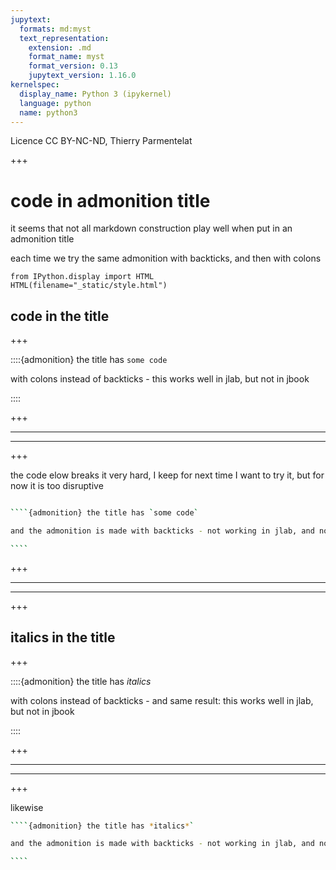 ```yaml
---
jupytext:
  formats: md:myst
  text_representation:
    extension: .md
    format_name: myst
    format_version: 0.13
    jupytext_version: 1.16.0
kernelspec:
  display_name: Python 3 (ipykernel)
  language: python
  name: python3
---
```


Licence CC BY-NC-ND, Thierry Parmentelat

+++

# code in admonition title

it seems that not all markdown construction play well when put in an admonition title

each time we try the same admonition with backticks, and then with colons

```{code-cell} ipython3
from IPython.display import HTML
HTML(filename="_static/style.html")
```

## code in the title

+++

::::{admonition} the title has `some code`

with colons instead of backticks - this works well in jlab, but not in jbook

::::

+++

***
***

+++

the code elow breaks it very hard, I keep for next time I want to try it, but for now it is too disruptive

`````bash

````{admonition} the title has `some code`

and the admonition is made with backticks - not working in jlab, and not in jbook either

````
`````

+++

***
***

+++

## italics in the title

+++

::::{admonition} the title has *italics*

with colons instead of backticks - and same result: this works well in jlab, but not in jbook

::::

+++

***
***

+++

likewise

`````bash
````{admonition} the title has *italics*`

and the admonition is made with backticks - not working in jlab, and not in jbook either

````
`````
